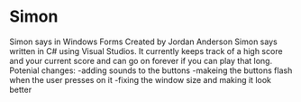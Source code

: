# Simon
Simon says in Windows Forms Created by Jordan Anderson
Simon says written in C# using Visual Studios. It currently keeps track of a high score and your current score and can go on forever if
you can play that long.
Potenial changes:
-adding sounds to the buttons
-makeing the buttons flash when the user presses on it 
-fixing the window size and making it look better
